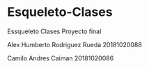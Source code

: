 # Esqueleto-Clases
Essqueleto Clases Proyecto final

Alex Humberto Rodriguez Rueda  20181020088 

Camilo Andres Caiman  20181020086
